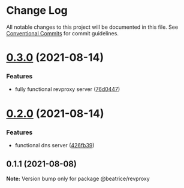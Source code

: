 # Change Log

All notable changes to this project will be documented in this file.
See [Conventional Commits](https://conventionalcommits.org) for commit guidelines.

# [0.3.0](https://github.com/eyzi/beatrice/compare/v0.2.0...v0.3.0) (2021-08-14)


### Features

* fully functional revproxy server ([76d0447](https://github.com/eyzi/beatrice/commit/76d0447ae81bf4476a033d61bf9a383d5ff62dfb))





# [0.2.0](https://github.com/eyzi/beatrice/compare/v0.1.1...v0.2.0) (2021-08-14)


### Features

* functional dns server ([426fb39](https://github.com/eyzi/beatrice/commit/426fb395b30adfd51179b89bbf4d37cc03585546))





## 0.1.1 (2021-08-08)

**Note:** Version bump only for package @beatrice/revproxy
